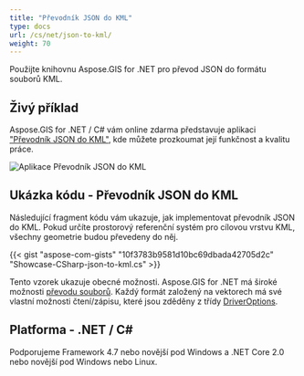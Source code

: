 ```yaml
---
title: "Převodník JSON do KML"
type: docs
url: /cs/net/json-to-kml/
weight: 70
---
```


Použijte knihovnu Aspose.GIS for .NET pro převod JSON do formátu souborů KML.

## **Živý příklad**

Aspose.GIS for .NET / C# vám online zdarma představuje aplikaci ["Převodník JSON do KML"](https://products.aspose.app/gis/conversion/json-to-kml), kde můžete prozkoumat její funkčnost a kvalitu práce.

![Aplikace Převodník JSON do KML](conversion.png)

## **Ukázka kódu - Převodník JSON do KML**

Následující fragment kódu vám ukazuje, jak implementovat převodník JSON do KML. Pokud určíte prostorový referenční systém pro cílovou vrstvu KML, všechny geometrie budou převedeny do něj. 

{{< gist "aspose-com-gists" "10f3783b9581d10bc69dbada42705d2c" "Showcase-CSharp-json-to-kml.cs" >}}

Tento vzorek ukazuje obecné možnosti. Aspose.GIS for .NET má široké možnosti [převodu souborů](https://docs.aspose.com/gis/net/vector-layers/). Každý formát založený na vektorech má své vlastní možnosti čtení/zápisu, které jsou zděděny z třídy [DriverOptions](https://reference.aspose.com/gis/net/aspose.gis/driveroptions).

## **Platforma - .NET / C#**

Podporujeme Framework 4.7 nebo novější pod Windows a .NET Core 2.0 nebo novější pod Windows nebo Linux.
